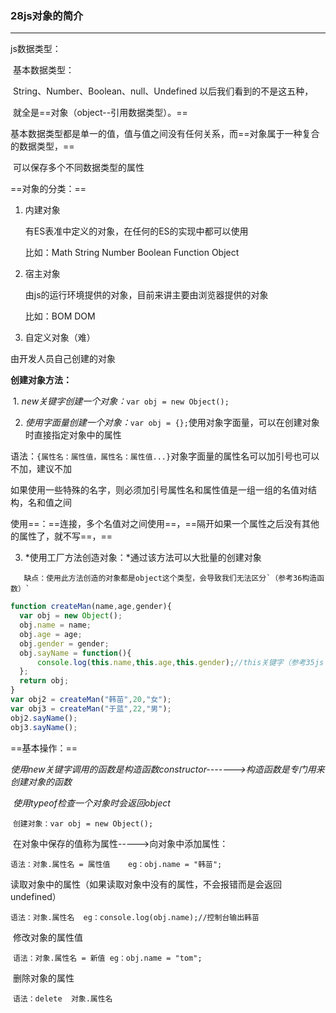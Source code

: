 ### 28js对象的简介

---

js数据类型：

​	基本数据类型：

​		String、Number、Boolean、null、Undefined 以后我们看到的不是这五种，

​		就全是==对象（object--引用数据类型）。== 

​	基本数据类型都是单一的值，值与值之间没有任何关系，而==对象属于一种复合的数据类型，==

​	可以保存多个不同数据类型的属性

==对象的分类：==

 1. 内建对象

	有ES表准中定义的对象，在任何的ES的实现中都可以使用

	比如：Math	String	Number	Boolean	Function	Object

 2. 宿主对象

	由js的运行环境提供的对象，目前来讲主要由浏览器提供的对象

	比如：BOM	DOM

 3. 自定义对象（难）

  由开发人员自己创建的对象

  **创建对象方法：**

  ​	1. *new关键字创建一个对象：*`var obj = new Object();`

  2. *使用字面量创建一个对象：*`var obj = {};`使用对象字面量，可以在创建对象时直接指定对象中的属性

  ​		语法：`{属性名：属性值，属性名：属性值...}`对象字面量的属性名可以加引号也可以不加，建议不加

  ​		如果使用一些特殊的名字，则必须加引号属性名和属性值是一组一组的名值对结构，名和值之间

  ​		使用==：==连接，多个名值对之间使用==，==隔开如果一个属性之后没有其他的属性了，就不写==，==

  3. *使用工厂方法创造对象：*通过该方法可以大批量的创建对象

	​	缺点：使用此方法创造的对象都是object这个类型，会导致我们无法区分`（参考36构造函数）`

  ```js
  function createMan(name,age,gender){
  	var obj = new Object();
  	obj.name = name;
  	obj.age = age;
  	obj.gender = gender;
  	obj.sayName = function(){
  		console.log(this.name,this.age,this.gender);//this关键字（参考35js this）
  	};
  	return obj;
  }
  var obj2 = createMan("韩苗",20,"女");
  var obj3 = createMan("于蓝",22,"男");
  obj2.sayName();
  obj3.sayName();
  ```

  

==基本操作：==

​	*使用new关键字调用的函数是构造函数constructor------->构造函数是专门用来创建对象的函数*

​	*使用typeof检查一个对象时会返回object*

​		`创建对象：var obj = new Object();`

​	在对象中保存的值称为属性----->向对象中添加属性：

​		`语法：对象.属性名 = 属性值	eg：obj.name = "韩苗";`

​	读取对象中的属性（如果读取对象中没有的属性，不会报错而是会返回undefined）

​		`语法：对象.属性名	eg：console.log(obj.name);//控制台输出韩苗`

​	修改对象的属性值

​		`语法：对象.属性名 = 新值	eg：obj.name = "tom";`

​	删除对象的属性

​		`语法：delete	对象.属性名`




